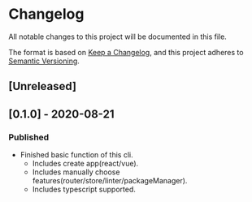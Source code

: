 # Changelog

All notable changes to this project will be documented in this file.

The format is based on [Keep a Changelog](https://keepachangelog.com/en/1.0.0/),
and this project adheres to [Semantic Versioning](https://semver.org/spec/v2.0.0.html).

## [Unreleased]

## [0.1.0] - 2020-08-21

### Published

- Finished basic function of this cli.
  - Includes create app(react/vue).
  - Includes manually choose features(router/store/linter/packageManager).
  - Includes typescript supported.
